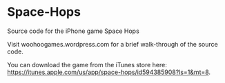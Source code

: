 Space-Hops
==========

Source code for the iPhone game Space Hops

Visit woohoogames.wordpress.com for a brief walk-through of the source code. 

You can download the game from the iTunes store here: https://itunes.apple.com/us/app/space-hops/id594385908?ls=1&mt=8.


